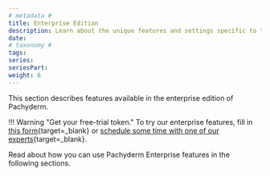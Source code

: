 ```yaml
---
# metadata # 
title: Enterprise Edition
description: Learn about the unique features and settings specific to the Enterprise edition of Pachyderm.
date: 
# taxonomy #
tags: 
series:
seriesPart:
weight: 6
---
```


This section describes features available in the enterprise
edition of Pachyderm. 

!!! Warning "Get your free-trial token."
    To try our enterprise features, fill in [this form](https://www.pachyderm.com/trial/){target=_blank} or [schedule some time with one of our experts](https://www.pachyderm.com/request-a-demo/){target=_blank}. 


Read about how you can use Pachyderm Enterprise features in the following
sections.